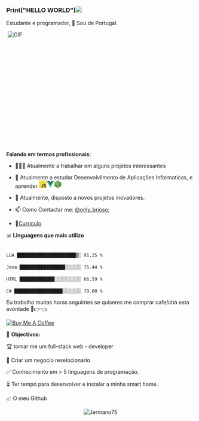 ### Print("HELLO WORLD")<img src="https://media.giphy.com/media/hvRJCLFzcasrR4ia7z/giphy.gif" width="25px">

Estudante  e programador, 🚀 Sou de Portugal.

<img  align="right"  alt="GIF"  src="https://github.com/abhisheknaiidu/abhisheknaiidu/blob/master/code.gif?raw=true"  width="500"  height="320" />

**Falando em termos profissionais:**

  

- 👨🏽‍💻 Atualmente a trabalhar em alguns projetos interessantes

- 🌱 Atualmente a estudar Desenvolvilmento de Aplicações Informaticas, e aprender <code><img  height="20"  src="https://raw.githubusercontent.com/github/explore/80688e429a7d4ef2fca1e82350fe8e3517d3494d/topics/javascript/javascript.png"></code><code><img  height="20"  src="https://raw.githubusercontent.com/github/explore/80688e429a7d4ef2fca1e82350fe8e3517d3494d/topics/vue/vue.png"></code><code><img  height="20"  src="https://raw.githubusercontent.com/github/explore/80688e429a7d4ef2fca1e82350fe8e3517d3494d/topics/nodejs/nodejs.png"></code>

- 💬 Atualmente, disposto a novos projetos inovadores.

- 📫 Como Contactar me: [@only_brioso](https://twitter.com/only_brioso);

- 📝[Curriculo](https://europa.eu/!NR76qt)

  


📊 **Linguagens que mais utilizo**

<!--START_SECTION:waka-->

```text

LUA ██████████████████████▒░ 91.25 %

Java █████████████████░░░░░░ 75.44 %

HTML █████████████░░░░░░░░░░ 66.59 %

C# ██████████████████░░░░░░░ 70.00 %

```
<!--END_SECTION:waka-->

  Eu trabalho muitas horas seguintes se quiseres me comprar cafe/chá esta avontade 🥺👉👈

<a  href="https://www.paypal.com/paypalme/srztit"  target="_blank"><img  src="https://cdn.buymeacoffee.com/buttons/v2/default-red.png"  alt="Buy Me A Coffee"  width="150" ></a>

  

🚧 **Objectivos:**

<!-- TODO-IST:START -->

🏆 tornar me um full-stack web - developer

🌸 Criar um negocio revelocionario 

✅ Conhecimento em > 5 linguagens de programação.

⏳ Ter tempo para desenvolver e instalar a minha smart home.

<!-- TODO-IST:END -->

  
  

📈 O meu Github

  

<p  align="center"> <img  src="https://github-readme-stats.vercel.app/api?username=Jermano75&show_icons=true&theme=gotham"  alt="Jermano75" />
